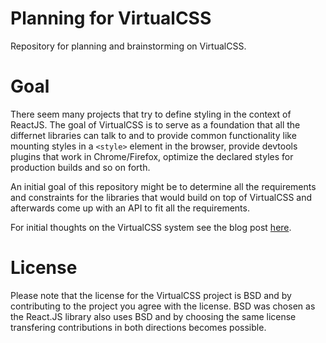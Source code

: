# Planning for VirtualCSS

Repository for planning and brainstorming on VirtualCSS.

# Goal

There seem many projects that try to define styling in the context of
ReactJS. The goal of VirtualCSS is to serve as a foundation that all
the differnet libraries can talk to and to provide common functionality
like mounting styles in a `<style>` element in the browser, provide 
devtools plugins that work in Chrome/Firefox, optimize the declared
styles for production builds and so on forth.

An initial goal of this repository might be to determine all the requirements and
constraints for the libraries that would build on top of VirtualCSS and
afterwards come up with an API to fit all the requirements.

For initial thoughts on the VirtualCSS system see the blog post [here](https://medium.com/@jviereck/modularise-css-the-react-way-1e817b317b04).

# License

Please note that the license for the VirtualCSS project is BSD and 
by contributing to the project you agree with the license. BSD was chosen
as the React.JS library also uses BSD and by choosing the same license
transfering contributions in both directions becomes possible.
